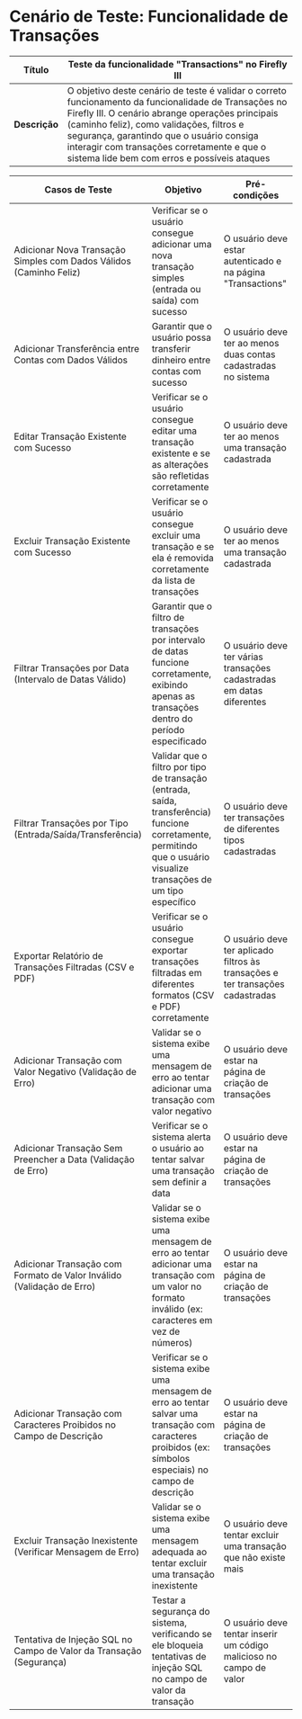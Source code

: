 # Cenário de Teste: Funcionalidade de Transações 

| **Título** | Teste da funcionalidade "Transactions" no Firefly III |
|------------|-------------------------------------------------------|
| **Descrição** | O objetivo deste cenário de teste é validar o correto funcionamento da funcionalidade de Transações no Firefly III. O cenário abrange operações principais (caminho feliz), como validações, filtros e segurança, garantindo que o usuário consiga interagir com transações corretamente e que o sistema lide bem com erros e possíveis ataques |

| **Casos de Teste** | **Objetivo** | **Pré-condições** |
|--------------------|--------------|-------------------|
| Adicionar Nova Transação Simples com Dados Válidos (Caminho Feliz) | Verificar se o usuário consegue adicionar uma nova transação simples (entrada ou saída) com sucesso | O usuário deve estar autenticado e na página "Transactions" |
| Adicionar Transferência entre Contas com Dados Válidos | Garantir que o usuário possa transferir dinheiro entre contas com sucesso | O usuário deve ter ao menos duas contas cadastradas no sistema |
| Editar Transação Existente com Sucesso | Verificar se o usuário consegue editar uma transação existente e se as alterações são refletidas corretamente | O usuário deve ter ao menos uma transação cadastrada |
| Excluir Transação Existente com Sucesso | Verificar se o usuário consegue excluir uma transação e se ela é removida corretamente da lista de transações | O usuário deve ter ao menos uma transação cadastrada |
| Filtrar Transações por Data (Intervalo de Datas Válido) | Garantir que o filtro de transações por intervalo de datas funcione corretamente, exibindo apenas as transações dentro do período especificado | O usuário deve ter várias transações cadastradas em datas diferentes |
| Filtrar Transações por Tipo (Entrada/Saída/Transferência) | Validar que o filtro por tipo de transação (entrada, saída, transferência) funcione corretamente, permitindo que o usuário visualize transações de um tipo específico | O usuário deve ter transações de diferentes tipos cadastradas |
| Exportar Relatório de Transações Filtradas (CSV e PDF) | Verificar se o usuário consegue exportar transações filtradas em diferentes formatos (CSV e PDF) corretamente | O usuário deve ter aplicado filtros às transações e ter transações cadastradas |
| Adicionar Transação com Valor Negativo (Validação de Erro) | Validar se o sistema exibe uma mensagem de erro ao tentar adicionar uma transação com valor negativo | O usuário deve estar na página de criação de transações |
| Adicionar Transação Sem Preencher a Data (Validação de Erro) | Verificar se o sistema alerta o usuário ao tentar salvar uma transação sem definir a data | O usuário deve estar na página de criação de transações |
| Adicionar Transação com Formato de Valor Inválido (Validação de Erro) | Validar se o sistema exibe uma mensagem de erro ao tentar adicionar uma transação com um valor no formato inválido (ex: caracteres em vez de números) | O usuário deve estar na página de criação de transações |
| Adicionar Transação com Caracteres Proibidos no Campo de Descrição | Verificar se o sistema exibe uma mensagem de erro ao tentar salvar uma transação com caracteres proibidos (ex: símbolos especiais) no campo de descrição | O usuário deve estar na página de criação de transações |
| Excluir Transação Inexistente (Verificar Mensagem de Erro) | Validar se o sistema exibe uma mensagem adequada ao tentar excluir uma transação inexistente | O usuário deve tentar excluir uma transação que não existe mais |
| Tentativa de Injeção SQL no Campo de Valor da Transação (Segurança) | Testar a segurança do sistema, verificando se ele bloqueia tentativas de injeção SQL no campo de valor da transação | O usuário deve tentar inserir um código malicioso no campo de valor |